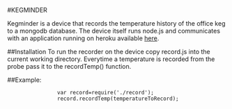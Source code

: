 #KEGMINDER


Kegminder is a device that records the temperature history of the office keg to a mongodb database.  The device itself runs node.js and communicates with an application running on heroku available [here](http://shielded-gorge-2278.herokuapp.com/temperatures).

##Installation
To run the recorder on the device copy record.js into the current working directory.  Everytime a temperature is recorded from the probe pass it to the recordTemp() function.

##Example: 
					
					var record=require('./record');
					record.recordTemp(temperatureToRecord);
